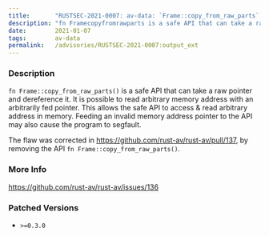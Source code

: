 ```yaml
---
title:       "RUSTSEC-2021-0007: av-data: `Frame::copy_from_raw_parts` can lead to segfault without `unsafe`"
description: "fn Framecopyfromrawparts is a safe API that can take a raw pointer and dereference it. It is possible to read arbitrary memory address with an arbitrarily fed pointer. This allows the safe API to access  read arbitrary address in memory. Feeding an invalid memory address pointer to the API may also cause the program to segfault. The flaw was corrected in httpsgithub.comrustavrustavpull137, by removing the API fn Framecopyfromrawparts."
date:        2021-01-07
tags:        av-data
permalink:   /advisories/RUSTSEC-2021-0007:output_ext
---
```


### Description

`fn Frame::copy_from_raw_parts()` is a safe API that can take a
raw pointer and dereference it. It is possible to read arbitrary memory address
with an arbitrarily fed pointer. This allows the safe API to access & read
arbitrary address in memory. Feeding an invalid memory address pointer to
the API may also cause the program to segfault.

The flaw was corrected in https://github.com/rust-av/rust-av/pull/137,
by removing the API `fn Frame::copy_from_raw_parts()`.

### More Info

<https://github.com/rust-av/rust-av/issues/136>

### Patched Versions

- `>=0.3.0`


